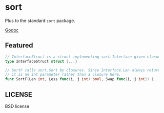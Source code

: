 # sort
Plus to the standard `sort` package.

[Godoc](http://godoc.org/github.com/golangplus/sort)

## Featured
```go
// InterfaceStruct is a struct implementing sort.Interface given closures
type InterfaceStruct struct {...}

// SortF calls sort.Sort by closures. Since Interface.Len always returns a constant,
// it is an int parameter rather than a closure here.
func SortF(Len int, Less func(i, j int) bool, Swap func(i, j int)) {...}
```

## LICENSE
BSD license
